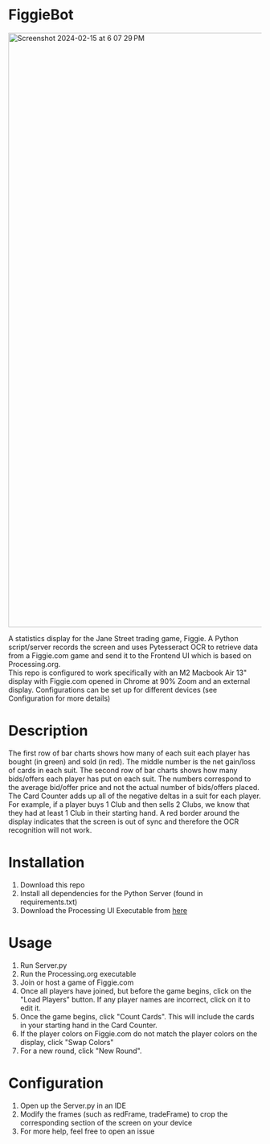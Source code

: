 # FiggieBot
<img width="1182" alt="Screenshot 2024-02-15 at 6 07 29 PM" src="https://github.com/BANANAPEEL202/FiggieBot/assets/67805049/b642f1e0-14fd-4f06-938e-037e2e0a1896">

A statistics display for the Jane Street trading game, Figgie. A Python script/server records the screen and uses Pytesseract OCR to retrieve data from a Figgie.com game and send it to the Frontend UI which is based on Processing.org.  
This repo is configured to work specifically with an M2 Macbook Air 13" display with Figgie.com opened in Chrome at 90% Zoom and an external display. Configurations can be set up for different devices (see Configuration for more details)

# Description
The first row of bar charts shows how many of each suit each player has bought (in green) and sold (in red). The middle number is the net gain/loss of cards in each suit.
The second row of bar charts shows how many bids/offers each player has put on each suit. The numbers correspond to the average bid/offer price and not the actual number of bids/offers placed. 
The Card Counter adds up all of the negative deltas in a suit for each player. For example, if a player buys 1 Club and then sells 2 Clubs, we know that they had at least 1 Club in their starting hand. 
A red border around the display indicates that the screen is out of sync and therefore the OCR recognition will not work. 

# Installation
1. Download this repo
2. Install all dependencies for the Python Server (found in requirements.txt)
3. Download the Processing UI Executable from [here](https://www.dropbox.com/scl/fo/gc0esniabuzvkd9xy60qu/h?rlkey=nwmxmtbk1mx4xlibhjqa7lz08&dl=0)

# Usage
1. Run Server.py
2. Run the Processing.org executable
3. Join or host a game of Figgie.com
4. Once all players have joined, but before the game begins, click on the "Load Players" button. If any player names are incorrect, click on it to edit it.
5. Once the game begins, click "Count Cards". This will include the cards in your starting hand in the Card Counter.
6. If the player colors on Figgie.com do not match the player colors on the display, click "Swap Colors"
7. For a new round, click "New Round". 

# Configuration
1. Open up the Server.py in an IDE
2. Modify the frames (such as redFrame, tradeFrame) to crop the corresponding section of the screen on your device
3. For more help, feel free to open an issue

